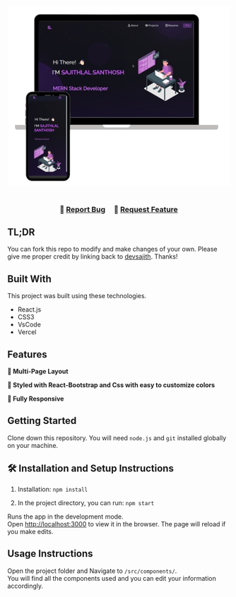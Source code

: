 <!-- <h2 align="center">
  Portfolio Website - v2.0<br/>
  <a href="" target="_blank"></a>
</h2> After hosting website -->
<div align="center">
  <img alt="Demo" src="./Images/readme-img1.png" />
</div>

<br/>



<h3 align="center">
    🔹
    <a href="https://github.com/devsajith/Portfolio/issues">Report Bug</a> &nbsp; &nbsp;
    🔹
    <a href="https://github.com/devsajith/Portfolio/issues">Request Feature</a>
</h3>

## TL;DR

You can fork this repo to modify and make changes of your own. Please give me proper credit by linking back to [devsajith](https://github.com/devsajith/Portfolio). Thanks!

## Built With

<!-- My personal portfolio <a href="" target="_blank"></a> which features some of my github projects as well as my resume and technical skills.<br/> -->

This project was built using these technologies.

- React.js
- CSS3
- VsCode
- Vercel

## Features

**📖 Multi-Page Layout**

**🎨 Styled with React-Bootstrap and Css with easy to customize colors**

**📱 Fully Responsive**

## Getting Started

Clone down this repository. You will need `node.js` and `git` installed globally on your machine.

## 🛠 Installation and Setup Instructions

1. Installation: `npm install`

2. In the project directory, you can run: `npm start`

Runs the app in the development mode.\
Open [http://localhost:3000](http://localhost:3000) to view it in the browser.
The page will reload if you make edits.

## Usage Instructions

Open the project folder and Navigate to `/src/components/`. <br/>
You will find all the components used and you can edit your information accordingly.


